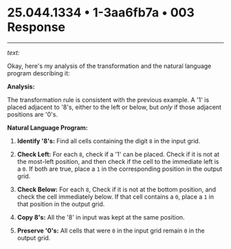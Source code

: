 # 25.044.1334 • 1-3aa6fb7a • 003 Response

---

*text:*

Okay, here's my analysis of the transformation and the natural language program describing it:

**Analysis:**

The transformation rule is consistent with the previous example.  A '1' is placed adjacent to '8's, either to the left or below, but *only* if those adjacent positions are '0's.

**Natural Language Program:**

1.  **Identify '8's:** Find all cells containing the digit `8` in the input grid.

2.  **Check Left:** For each `8`, check if a '1' can be placed. Check if it is not at the most-left position, and then check if the cell to the immediate left is a `0`. If both are true, place a `1` in the corresponding position in the output grid.

3.  **Check Below:**  For each `8`, Check if it is not at the bottom position, and check the cell immediately below. If that cell contains a `0`, place a `1` in that position in the output grid.

4. **Copy 8's:** All the '8' in input was kept at the same position.

5.  **Preserve '0's:** All cells that were `0` in the input grid remain `0` in the output grid.

